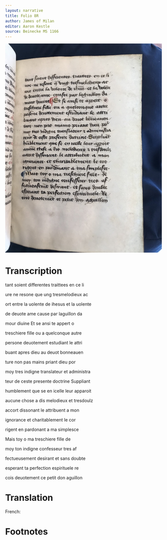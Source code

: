 ```yaml
---
layout: narrative
title: Folio 8R
author: James of Milan
editor: Aaron Kestle
source: Beinecke MS 1166
---
```


![Beinecke MS 1166 Folio 8R](https://raw.githubusercontent.com/oldfrenchtexts/L-aiguillon-d-amour-divine/master/assets/8R.jpg)

# Transcription

tant soient differentes traittees en ce li

ure ne resone que ung tresmelodieux ac

ort entre la uolente de ihesus et la uolente

de deuote ame cause par laguillon da

mour diuine Et se ansi te appert o

treschiere fille ou a quelconque autre

persone deuotement estudiant le attri

buant apres dieu au deuot bonneauen

ture non pas mains priant dieu por

moy tres indigne translateur et administra

teur de ceste presente doctrine Suppliant

humblement que se en icelle leur apparoit

aucune chose a dis melodieux et tresdoulz 

accort dissonant le attribuent a mon

ignorance et charitablement le cor

rigent en pardonant a ma simplesce

Mais toy o ma treschiere fille de

moy ton indigne confesseur tres af

fectueusement desirant et sans doubte

esperant ta perfection espirituele re

cois deuotement ce petit don aguillon 

# Translation

French: 

# Footnotes

